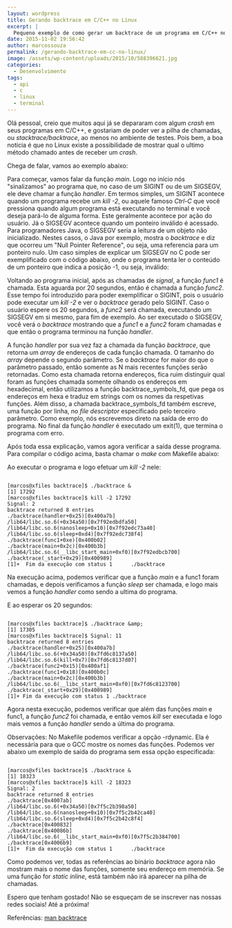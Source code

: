 ```yaml
---
layout: wordpress
title: Gerando backtrace em C/C++ no Linux
excerpt: |
  Pequeno exemplo de como gerar um backtrace de um programa em C/C++ no Linux.
date: 2015-11-02 19:56:42
author: marcossouza
permalink: /gerando-backtrace-em-cc-no-linux/
image: /assets/wp-content/uploads/2015/10/588396621.jpg
categories:
  - Desenvolvimento
tags:
  - api
  - c
  - linux
  - terminal
---
```


Olá pessoal, creio que muitos aqui já se depararam com algum <em>crash</em> em seus programas em C/C++, e gostariam de poder ver a pilha de chamadas, ou <em>stacktrace/backtrace</em>, ao menos no ambiente de testes. Pois bem, a boa notícia é que no Linux existe a possibilidade de mostrar qual o ultimo método chamado antes de receber um <em>crash</em>.

<!--more-->

Chega de falar, vamos ao exemplo abaixo:
<script src="//gistfy-app.herokuapp.com/github/ButecoOpenSource/exemplos/exemplos_c/backtrace/backtrace.c" type="text/javascript"></script>Para começar, vamos falar da função <em>main</em>. Logo no início nós "sinalizamos" ao programa que, no caso de um SIGINT ou de um SIGSEGV, ele deve chamar a função <em>handler</em>. Em termos simples, um SIGINT acontece quando um programa recebe um <em>kill -2</em>, ou aquele famoso <em>Ctrl-C</em> que você pressiona quando algum programa está executando no terminal e você deseja pará-lo de alguma forma. Este geralmente acontece por ação do usuário. Já o SIGSEGV acontece quando um ponteiro inválido é acessado. Para programadores Java, o SIGSEGV seria a leitura de um objeto não inicializado. Nestes casos, o Java por exemplo, mostra o <em>backtrace</em> e diz que ocorreu um "Null Pointer Reference", ou seja, uma referencia para um ponteiro nulo. Um caso simples de explicar um SIGSEGV no C pode ser exemplificado com o código abaixo, onde o programa tenta ler o conteúdo de um ponteiro que indica a posição -1, ou seja, inválido:<script src="//gistfy-app.herokuapp.com/github/ButecoOpenSource/exemplos/exemplos_c/backtrace/sigsegv.c" type="text/javascript"></script>

Voltando ao programa inicial, após as chamadas de <em>signal</em>, a função <em>func1</em> é chamada. Esta aguarda por 20 segundos, então é chamada a função <em>func2</em>. Esse tempo foi introduzido para poder exemplificar o SIGINT, pois o usuário pode executar um <em>kill -2 </em> e ver o <em>backtrace</em> gerado pelo SIGINT. Caso o usuário espere os 20 segundos, a <em>func2</em> será chamada, executando um SIGSEGV em si mesmo, para fim de exemplo. Ao ser executado o SIGSEGV, você verá o <em>backtrace</em> mostrando que a <em>func1</em> e a <em>func2</em> foram chamadas e que então o programa terminou na função <em>handler</em>.

A função <em>handler</em> por sua vez faz a chamada da função <em>backtrace</em>, que retorna um <em>array</em> de endereços de cada função chamada. O tamanho do <em>array</em> depende o segundo parâmetro. Se o <em>backtrace</em> for maior do que o parâmetro passado, então somente as N mais recentes funções serão retornadas. Como esta chamada retorna endereços, fica ruim distinguir qual foram as funções chamada somente olhando os endereços em hexadecimal, então utilizamos a função backtrace_symbols_fd, que pega os endereços em hexa e traduz em strings com os nomes da respetivas funções. Além disso, a chamada backtrace_symbols_fd também escreve, uma função por linha, no <em>file descriptor</em> especificado pelo terceiro parâmetro. Como exemplo, nós escrevemos direto na saída de erro do programa. No final da função <em>handler</em> é executado um exit(1), que termina o programa com erro.

Após toda essa explicação, vamos agora verificar a saída desse programa. Para compilar o código acima, basta chamar o <em>make</em> com Makefile abaixo:
<script src="//gistfy-app.herokuapp.com/github/ButecoOpenSource/exemplos/exemplos_c/backtrace/Makefile" type="text/javascript"></script>

Ao executar o programa e logo efetuar um <em>kill -2 </em> nele:

<pre><code class="bash">
[marcos@xfiles backtrace]$ ./backtrace &amp;
[1] 17292
[marcos@xfiles backtrace]$ kill -2 17292
Signal: 2
backtrace returned 8 entries
./backtrace(handler+0x25)[0x400a7b]
/lib64/libc.so.6(+0x34a50)[0x7f92edbdfa50]
/lib64/libc.so.6(nanosleep+0x10)[0x7f92edc73a40]
/lib64/libc.so.6(sleep+0xd4)[0x7f92edc738f4]
./backtrace(func1+0xe)[0x400b02]
./backtrace(main+0x2c)[0x400b3b]
/lib64/libc.so.6(__libc_start_main+0xf0)[0x7f92edbcb700]
./backtrace(_start+0x29)[0x400989]
[1]+  Fim da execução com status 1      ./backtrace
</code></pre>

Na execução acima, podemos verificar que a função <em>main</em> e a func1 foram chamadas, e depois verificamos a função <em>sleep</em> ser chamada, e logo mais vemos a função <em>handler</em> como sendo a ultima do programa.

E ao esperar os 20 segundos:
<pre><code class="bash">
[marcos@xfiles backtrace]$ ./backtrace &amp;amp;
[1] 17305
[marcos@xfiles backtrace]$ Signal: 11
backtrace returned 8 entries
./backtrace(handler+0x25)[0x400a7b]
/lib64/libc.so.6(+0x34a50)[0x7fd6c8137a50]
/lib64/libc.so.6(kill+0x7)[0x7fd6c8137d07]
./backtrace(func2+0x15)[0x400af1]
./backtrace(func1+0x18)[0x400b0c]
./backtrace(main+0x2c)[0x400b3b]
/lib64/libc.so.6(__libc_start_main+0xf0)[0x7fd6c8123700]
./backtrace(_start+0x29)[0x400989]
[1]+ Fim da execução com status 1 ./backtrace
</code></pre>

Agora nesta execução, podemos verificar que além das funções <em>main</em> e func1, a função <em>func2</em> foi chamada, e então vemos <em>kill</em> ser executada e logo mais vemos a função <em>handler</em> sendo a última do programa.

Observações: No Makefile podemos verificar a opção -rdynamic. Ela é necessária para que o GCC mostre os nomes das funções. Podemos ver abaixo um exemplo de saída do programa sem essa opção especificada:

<pre><code class="bash">
[marcos@xfiles backtrace]$ ./backtrace &amp;
[1] 18323
[marcos@xfiles backtrace]$ kill -2 18323
Signal: 2
backtrace returned 8 entries
./backtrace[0x4007ab]
/lib64/libc.so.6(+0x34a50)[0x7f5c2b398a50]
/lib64/libc.so.6(nanosleep+0x10)[0x7f5c2b42ca40]
/lib64/libc.so.6(sleep+0xd4)[0x7f5c2b42c8f4]
./backtrace[0x400832]
./backtrace[0x40086b]
/lib64/libc.so.6(__libc_start_main+0xf0)[0x7f5c2b384700]
./backtrace[0x4006b9]
[1]+  Fim da execução com status 1      ./backtrace
</code></pre>

Como podemos ver, todas as referências ao binário <em>backtrace</em> agora não mostram mais o nome das funções, somente seu endereço em memória. Se uma função for <em>static inline</em>, está também não irá aparecer na pilha de chamadas.

Espero que tenham gostado! Não se esqueçam de se inscrever nas nossas redes sociais! Até a próxima!

Referências:
<a href="http://man7.org/linux/man-pages/man3/backtrace.3.html" target="_blank">man backtrace</a>